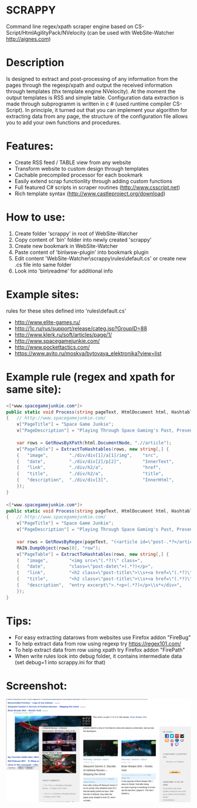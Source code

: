 # SCRAPPY
Command line regex/xpath scraper engine based on CS-Script/HtmlAgilityPack/NVelocity (can be used with WebSite-Watcher http://aignes.com)

# Description
Is designed to extract and post-processing of any information from the pages through the regexp/xpath and output the  received information through templates (thx template engine NVelocity). At the moment the output templates is RSS and simple table. Configuration data extraction is made through subprogramm is written in c # (used runtime compiler CS-Script). In principle, it turned out that you can implement your algorithm for extracting data from any page, the structure of the configuration file allows you to add your own functions and procedures.

# Features:
  * Create RSS feed / TABLE view from any website
  * Transform website to custom design through templates
  * Cachable precompiled processor for each bookmark
  * Easily extend scrap functionlity through adding custom functions
  * Full featured C# scripts in scraper routines (http://www.csscript.net)
  * Rich template syntax (http://www.castleproject.org/download)

# How to use:
  1. Create folder 'scrappy' in root of WebSite-Watcher
  2. Copy content of 'bin' folder into newly created 'scrappy'
  3. Create new bookmark in WebSite-Watcher
  4. Paste content of 'bin\wsw-plugin' into bookmark plugin
  5. Edit content 'WebSite-Watcher\scrappy\rules\default.cs' or create new .cs file into same folder
  6. Look into 'bin\readme' for additional info

# Example sites:
rules for these sites defined into 'rules\default.cs'
  * http://www.elite-games.ru/
  * http://1c.ru/rus/support/release/categ.jsp?GroupID=88
  * http://www.klerk.ru/soft/articles/page/1/
  * http://www.spacegamejunkie.com/
  * http://www.pockettactics.com/
  * https://www.avito.ru/moskva/bytovaya_elektronika?view=list

# Example rule (regex and xpath for same site):
```csharp
<[*www.spacegamejunkie.com*]>
public static void Process(string pageText, HtmlDocument html, Hashtable v)
{   // http://www.spacegamejunkie.com/
	v["PageTitle"] = "Space Game Junkie";
	v["PageDescription"] = "Playing Through Space Gaming's Past, Present and Future";

	var rows = GetRowsByXPath(html.DocumentNode, ".//article");
	v["PageTable"] = ExtractToHashtables(rows, new string[,] {
	{	"image",		"./div/div[1]/a[1]/img",	"src",				"$1"},
	{	"date", 		"./div/div[2]/p[2]",		"InnerText",		"$1"},
	{	"link",			"./div/h2/a",				"href",				"$1"},
	{	"title",		"./div/h2/a",				"title",			"$1"},
	{	"description",	"./div/div[3]",				"InnerHtml",		"$1"},
	});
}

<[*www.spacegamejunkie.com*]>
public static void Process(string pageText, HtmlDocument html, Hashtable v)
{   // http://www.spacegamejunkie.com/
	v["PageTitle"] = "Space Game Junkie";
	v["PageDescription"] = "Playing Through Space Gaming's Past, Present and Future";

	var rows = GetRowsByRegex(pageText, "(<article id=\"post-.*?</article>)", "$1");
	MAIN.DumpObject(rows[0], "row");	
	v["PageTable"] = ExtractToHashtables(rows, new string[,] {
	{	"image",		"<img src=\"(.*?)\" class=", 											"$1"},
	{	"date", 		"class=\"post-date\">(.*?)</p>", 										"$1"},
	{	"link",			"<h2 class=\"post-title\">\\s+<a href=\"(.*?)\" .*?title=\"(.*?)\"",	"$1"},
	{	"title",		"<h2 class=\"post-title\">\\s+<a href=\"(.*?)\" .*?title=\"(.*?)\"",	"$2"},
	{	"description",	"entry excerpt\">.*<p>(.*?)</p>\\s*</div>", 							"$1"},
	});
}
```

# Tips:
  * For easy extracting datarows from websites use Firefox addon "FireBug"
  * To help extract data from row using regexp try https://regex101.com/
  * To help extract data from row using xpath try Firefox addon "FirePath"
  * When write rules look into debug folder, it contains intermediate data (set debug=1 into scrappy.ini for that)

# Screenshot:
![Alt text](/result.png?raw=true "Feel the difference")
